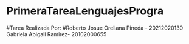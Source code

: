 # PrimeraTareaLenguajesProgra
#Tarea Realizada Por:
#Roberto Josue Orellana Pineda - 20212020130
 Gabriela Abigail Ramirez- 20102000655
